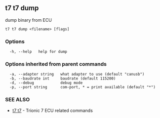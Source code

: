 ## t7 t7 dump

dump binary from ECU

```
t7 t7 dump <filename> [flags]
```

### Options

```
  -h, --help   help for dump
```

### Options inherited from parent commands

```
  -a, --adapter string   what adapter to use (default "canusb")
  -b, --baudrate int     baudrate (default 115200)
  -d, --debug            debug mode
  -p, --port string      com-port, * = print available (default "*")
```

### SEE ALSO

* [t7 t7](t7_t7.md)	 - Trionic 7 ECU related commands

